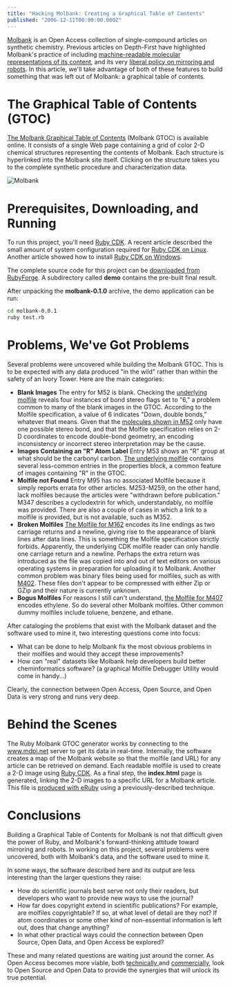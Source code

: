 ```yaml
---
title: "Hacking Molbank: Creating a Graphical Table of Contents"
published: "2006-12-11T00:00:00.000Z"
---
```


<a href="http://www.mdpi.org/">Molbank</a> is an Open Access collection of single-compound articles on synthetic chemistry. Previous articles on Depth-First have highlighted Molbank's practice of including <a href="http://depth-first.com/articles/2006/11/30/molbank-and-the-convergence-of-open-access-open-data-and-open-source-in-chemistry">machine-readable molecular representations of its content</a>, and its very <a href="http://depth-first.com/articles/2006/12/01/hacking-molbank-downloading-a-complete-chemistry-journal">liberal policy on mirroring and robots</a>. In this article, we'll take advantage of both of these features to build something that was left out of Molbank: a graphical table of contents.

# The Graphical Table of Contents (GTOC)

[The Molbank Graphical Table of Contents](/images/posts/20061211/molbank/index.html) (Molbank GTOC) is available online. It consists of a single Web page containing a grid of color 2-D chemical structures representing the contents of Molbank. Each structure is hyperlinked into the Molbank site itself. Clicking on the structure takes you to the complete synthetic procedure and characterization data.

![Molbank](/images/posts/20061211/screenshot_1.png "Molbank")

# Prerequisites, Downloading, and Running

To run this project, you'll need <a href="http://depth-first.com/articles/2006/10/30/agile-chemical-informatics-development-with-cdk-and-ruby-rcdk-0-3-0">Ruby CDK</a>. A recent article described the small amount of system configuration required for <a href="http://depth-first.com/articles/2006/09/25/cdk-the-ruby-way-rcdk-0-2-0">Ruby CDK on Linux</a>. Another article showed how to install <a href="http://depth-first.com/articles/2006/10/12/running-ruby-java-bridge-on-windows">Ruby CDK on Windows</a>.

The complete source code for this project can be <a href="http://rubyforge.org/frs/download.php/15500/molbank-0.0.1.tar.gz">downloaded from RubyForge</a>. A subdirectory called <strong>demo</strong> contains the pre-built final result.

After unpacking the <strong>molbank-0.1.0</strong> archive, the demo application can be run:

```bash
cd molbank-0.0.1
ruby test.rb
```

# Problems, We've Got Problems

Several problems were uncovered while building the Molbank GTOC. This is to be expected with any data produced "in the wild" rather than within the safety of an Ivory Tower. Here are the main categories:


- **Blank Images** The entry for M52 is blank. Checking the <a href="http://www.mdpi.net/molbank/m0052.mol">underlying molfile</a> reveals four instances of bond stereo flags set to "6," a problem common to many of the blank images in the GTOC. According to the Molfile specification, a value of 6 indicates "Down, double bonds," whatever that means. Given that the <a href="http://www.mdpi.net/molbank/m0052.htm">molecules shown in M52</a> only have one possible stereo bond, and that the Molfile specification relies on 2-D coordinates to encode double-bond geometry, an encoding inconsistency or incorrect stereo interpretation may be the cause.
- **Images Containing an "R" Atom Label** Entry M53 shows an "R" group at what should be the carbonyl carbon. <a href="http://www.mdpi.net/molbank/m0053.mol">The underlying molfile</a> contains several less-common entries in the properties block, a common feature of images containing "R" in the GTOC.
- **Molfile not Found** Entry M95 has no associated Molfile because it simply reports errata for other articles. M253-M259, on the other hand, lack molfiles because the articles were "withdrawn before publication." M347 describes a cyclodextrin for which, understandably, no molfile was provided. There are also a couple of cases in which a link to a molfile is provided, but is not available, such as M352.
- **Broken Molfiles** <a href="http://www.mdpi.net/molbank/m0162.mol">The Molfile for M162</a> encodes its line endings as two carriage returns and a newline, giving rise to the appearance of blank lines after data lines. This is something the Molfile specification strictly forbids. Apparently, the underlying CDK molfile reader can only handle one carriage return and a newline. Perhaps the extra return was introduced as the file was copied into and out of text editors on various operating systems in preparation for uploading it to Molbank. Another common problem was binary files being used for molfiles, such as with <a href="http://www.mdpi.net/molbank/molbank2005/m402.mol">M402</a>. These files don't appear to be compressed with either Zip or GZip and their nature is currently unknown.
- **Bogus Molfiles** For reasons I still can't understand, <a href="http://www.mdpi.net/molbank/molbank2005/m407.mol">the Molfile for M407</a> encodes ethylene. So do several other Molbank molfiles. Other common dummy molfiles include toluene, benzene, and ethane.

After cataloging the problems that exist with the Molbank dataset and the software used to mine it, two interesting questions come into focus:

- What can be done to help Molbank fix the most obvious problems in their molfiles and would they accept these improvements?
- How can "real" datasets like Molbank help developers build better cheminformatics software? (a graphical Molfile Debugger Utility would come in handy...)

Clearly, the connection between Open Access, Open Source, and Open Data is very strong and runs very deep.

# Behind the Scenes

The Ruby Molbank GTOC generator works by connecting to the <a href="http://www.mdpi.net">www.mdpi.net</a> server to get its data in real-time. Internally, the software creates a map of the Molbank website so that the molfile (and URL) for any article can be retrieved on demand. Each readable molfile is used to create a 2-D image using <a href="http://rubyforge.org/projects/rcdk">Ruby CDK</a>. As a final step, the <strong>index.html</strong> page is generated, linking the 2-D images to a specific URL for a Molbank article. This file is <a href="http://depth-first.com/articles/2006/11/13/cheminformatics-for-the-web-convert-sd-files-to-html-with-ruby-cdk">produced with eRuby</a> using a previously-described technique.

# Conclusions

Building a Graphical Table of Contents for Molbank is not that difficult given the power of Ruby, and Molbank's forward-thinking attitude toward mirroring and robots. In working on this project, several problems were uncovered, both with Molbank's data, and the software used to mine it.

In some ways, the software described here and its output are less interesting than the larger questions they raise:


- How do scientific journals best serve not only their readers, but developers who want to provide new ways to use the journal?
- How far does copyright extend in scientific publications? For example, are molfiles copyrightable? If so, at what level of detail are they not? If atom coordinates or some other kind of non-essential information is left out, does that change anything?
- In what other practical ways could the connection between Open Source, Open Data, and Open Access be explored?


These and many related questions are waiting just around the corner. As Open Access becomes more viable, both <a href="http://depth-first.com/articles/2006/10/19/disruptive-innovation-in-scientific-publishing-free-journal-management-systems">technically </a> and <a href="http://depth-first.com/articles/2006/10/26/more-open-access-in-the-sciences-metal-based-drugs-and-hindawi-publishing">commercially</a>, look to Open Source and Open Data to provide the synergies that will unlock its true potential.